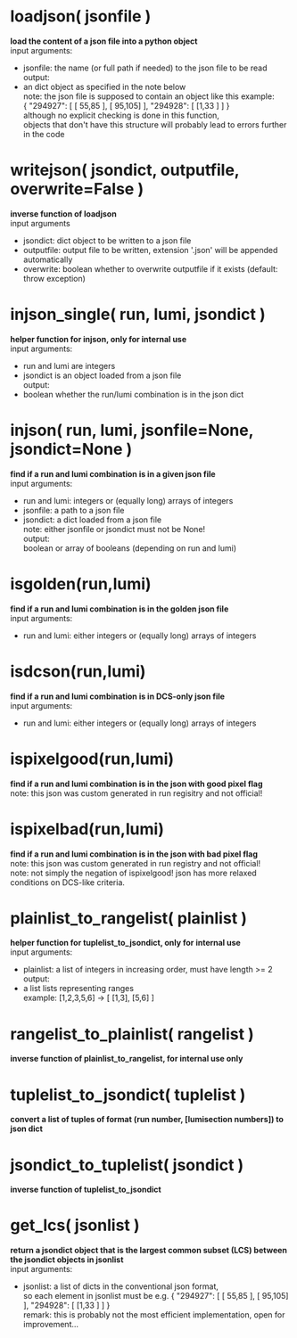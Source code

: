 # loadjson( jsonfile )  
**load the content of a json file into a python object**  
input arguments:  
- jsonfile: the name (or full path if needed) to the json file to be read  
output:  
- an dict object as specified in the note below  
note: the json file is supposed to contain an object like this example:  
{ "294927": [ [ 55,85 ], [ 95,105] ], "294928": [ [1,33 ] ] }  
although no explicit checking is done in this function,  
objects that don't have this structure will probably lead to errors further in the code  
  
# writejson( jsondict, outputfile, overwrite=False )  
**inverse function of loadjson**  
input arguments  
- jsondict: dict object to be written to a json file  
- outputfile: output file to be written, extension '.json' will be appended automatically  
- overwrite: boolean whether to overwrite outputfile if it exists (default: throw exception)  
  
# injson_single( run, lumi, jsondict )  
**helper function for injson, only for internal use**  
input arguments:  
- run and lumi are integers  
- jsondict is an object loaded from a json file  
output:  
- boolean whether the run/lumi combination is in the json dict  
  
# injson( run, lumi, jsonfile=None, jsondict=None )  
**find if a run and lumi combination is in a given json file**  
input arguments:  
- run and lumi: integers or (equally long) arrays of integers  
- jsonfile: a path to a json file  
- jsondict: a dict loaded from a json file  
note: either jsonfile or jsondict must not be None!  
output:  
boolean or array of booleans (depending on run and lumi)  
  
# isgolden(run,lumi)  
**find if a run and lumi combination is in the golden json file**  
input arguments:  
- run and lumi: either integers or (equally long) arrays of integers  
  
# isdcson(run,lumi)  
**find if a run and lumi combination is in DCS-only json file**  
input arguments:  
- run and lumi: either integers or (equally long) arrays of integers  
  
# ispixelgood(run,lumi)  
**find if a run and lumi combination is in the json with good pixel flag**  
note: this json was custom generated in run regisitry and not official!  
  
# ispixelbad(run,lumi)  
**find if a run and lumi combination is in the json with bad pixel flag**  
note: this json was custom generated in run registry and not official!  
note: not simply the negation of ispixelgood! json has more relaxed conditions on DCS-like criteria.  
  
# plainlist_to_rangelist( plainlist )  
**helper function for tuplelist_to_jsondict, only for internal use**  
input arguments:  
- plainlist: a list of integers in increasing order, must have length >= 2  
output:  
- a list lists representing ranges  
example: [1,2,3,5,6] -> [ [1,3], [5,6] ]  
  
# rangelist_to_plainlist( rangelist )  
**inverse function of plainlist_to_rangelist, for internal use only**  
  
# tuplelist_to_jsondict( tuplelist )  
**convert a list of tuples of format (run number, [lumisection numbers]) to json dict**  
  
# jsondict_to_tuplelist( jsondict )  
**inverse function of tuplelist_to_jsondict**  
  
# get_lcs( jsonlist )  
**return a jsondict object that is the largest common subset (LCS) between the jsondict objects in jsonlist**  
input arguments:  
- jsonlist: a list of dicts in the conventional json format,  
so each element in jsonlist must be e.g. { "294927": [ [ 55,85 ], [ 95,105] ], "294928": [ [1,33 ] ] }  
remark: this is probably not the most efficient implementation, open for improvement...  
  
